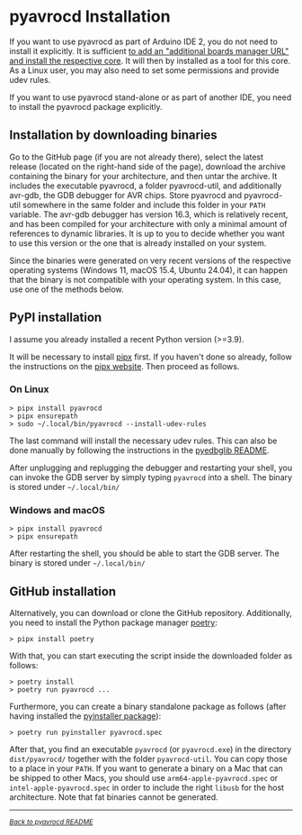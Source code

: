 # pyavrocd Installation

If you want to use pyavrocd as part of Arduino IDE 2, you do not need to install it explicitly. It is sufficient [to add an "additional boards manager URL" and install the respective core](https://github.com/felias-fogg/pyavrocd/blob/main/docs/debugging-software.md). It will then by installed as a tool for this core. As a Linux user, you may also need to set some permissions and provide udev rules.

If you want to use pyavrocd stand-alone or as part of another IDE, you need to install the pyavrocd package explicitly.

## Installation by downloading binaries

Go to the GitHub page (if you are not already there), select the latest release (located on the right-hand side of the page), download the archive containing the binary for your architecture, and then untar the archive. It includes the executable pyavrocd, a folder pyavrocd-util, and additionally avr-gdb, the GDB debugger for AVR chips. Store pyavrocd and pyavrocd-util somewhere in the same folder and include this folder in your `PATH` variable. The avr-gdb debugger has version 16.3, which is relatively recent, and has been compiled for your architecture with only a minimal amount of references to dynamic libraries. It is up to you to decide whether you want to use this version or the one that is already installed on your system.

Since the binaries were generated on very recent versions of the respective operating systems (Windows 11, macOS 15.4, Ubuntu 24.04), it can happen that the binary is not compatible with your operating system. In this case, use one of the methods below.

## PyPI installation

I assume you already installed a recent Python version (>=3.9).

It will be necessary to install [pipx](https://pipx.pypa.io/) first. If you haven't done so already, follow the instructions on the [pipx website](https://pipx.pypa.io/stable/installation/). Then proceed as follows.

### On Linux

```
> pipx install pyavrocd
> pipx ensurepath
> sudo ~/.local/bin/pyavrocd --install-udev-rules
```

The last command will install the necessary udev rules. This can also be done manually by following the instructions in the [pyedbglib README](https://github.com/microchip-pic-avr-tools/pyedbglib/blob/main/README.md).

After unplugging and replugging the debugger and restarting your shell, you can invoke the GDB server by simply typing `pyavrocd` into a shell. The binary is stored under `~/.local/bin/`

### Windows and macOS

```
> pipx install pyavrocd
> pipx ensurepath
```

After restarting the shell, you should be able to start the GDB server. The binary is stored under `~/.local/bin/`

## GitHub installation

Alternatively, you can download or clone the GitHub repository. Additionally, you need to install the Python package manager [poetry](https://python-poetry.org):

```
> pipx install poetry
```

With that, you can start executing the script inside the downloaded folder as follows:

```
> poetry install
> poetry run pyavrocd ...
```

Furthermore, you can create a binary standalone package as follows (after having installed the [pyinstaller package](https://pyinstaller.org/en/stable/)):

```
> poetry run pyinstaller pyavrocd.spec
```

After that, you find an executable `pyavrocd` (or `pyavrocd.exe`) in the directory `dist/pyavrocd/` together with the folder `pyavrocd-util`. You can copy those to a place in your `PATH`. If you want to generate a binary on a Mac that can be shipped to other Macs, you should use `arm64-apple-pyavrocd.spec` or `intel-apple-pyavrocd.spec` in order to include the right `libusb` for the host architecture. Note that fat binaries cannot be generated.

------

[<small><i>Back to pyavrocd README</i></small>](https://github.com/felias-fogg/pyavrocd/blob/main/README.md)
